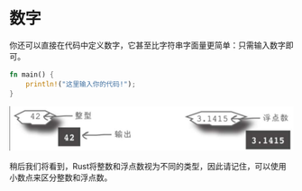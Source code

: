 # 数字


你还可以直接在代码中定义数字，它甚至比字符串字面量更简单：只需输入数字即可。

```rust
fn main() {
    println!("这里输入你的代码!");
}
```

![number](../asserts/chapter1/number.png)

稍后我们将看到，Rust将整数和浮点数视为不同的类型，因此请记住，可以使用小数点来区分整数和浮点数。
